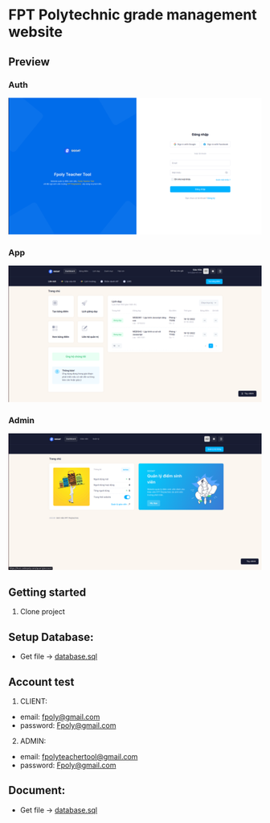 # FPT Polytechnic grade management website

## Preview

### Auth

![alt](./documents/preview/auth.png)

### App

![alt](./documents/preview/app.png)

### Admin

![alt](./documents/preview/admin.png)

## Getting started

1. Clone project

## Setup Database:

- Get file -> [database.sql](./documents/database.sql)

## Account test

1. CLIENT:

- email: fpoly@gmail.com
- password: Fpoly@gmail.com

2. ADMIN:

- email: fpolyteachertool@gmail.com
- password: Fpoly@gmail.com

## Document:

- Get file -> [database.sql](./documents/word.docx)
